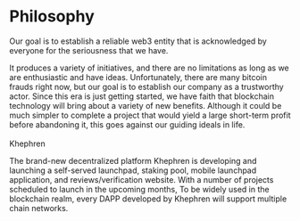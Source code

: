 # Philosophy

Our goal is to establish a reliable web3 entity that is acknowledged by everyone for the seriousness that we have.

It produces a variety of initiatives, and there are no limitations as long as we are enthusiastic and have ideas. Unfortunately, there are many bitcoin frauds right now, but our goal is to establish our company as a trustworthy actor. Since this era is just getting started, we have faith that blockchain technology will bring about a variety of new benefits. Although it could be much simpler to complete a project that would yield a large short-term profit before abandoning it, this goes against our guiding ideals in life.\
\
Khephren&#x20;

The brand-new decentralized platform Khephren is developing and launching a self-served launchpad, staking pool, mobile launchpad application, and reviews/verification website. With a number of projects scheduled to launch in the upcoming months, To be widely used in the blockchain realm, every DAPP developed by Khephren will support multiple chain networks.
